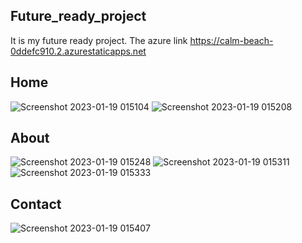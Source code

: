 ## Future_ready_project
It is my future ready project.
The azure link https://calm-beach-0ddefc910.2.azurestaticapps.net
## Home
![Screenshot 2023-01-19 015104](https://user-images.githubusercontent.com/100203504/213286346-feaadb78-6c04-42b1-af9a-2c021477ab8b.png)
![Screenshot 2023-01-19 015208](https://user-images.githubusercontent.com/100203504/213286477-dc0757d2-85e4-438c-a2f3-40a1dd6eab70.png)
## About
![Screenshot 2023-01-19 015248](https://user-images.githubusercontent.com/100203504/213287019-ebf9f62e-71ab-4d75-8259-9b7042f397fc.png)
![Screenshot 2023-01-19 015311](https://user-images.githubusercontent.com/100203504/213287027-1826993e-48fd-4b23-a045-800bc3419c2e.png)
![Screenshot 2023-01-19 015333](https://user-images.githubusercontent.com/100203504/213287031-6119491b-270f-487b-8196-4cdc70a35ee0.png)
## Contact
![Screenshot 2023-01-19 015407](https://user-images.githubusercontent.com/100203504/213287128-020f5a28-518c-478d-9cdb-f4f49b431d2f.png)

